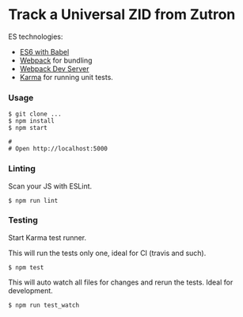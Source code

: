 # Track a Universal ZID from Zutron

ES technologies:
* [ES6 with Babel](http://babeljs.io)
* [Webpack](http://webpack.github.io) for bundling
* [Webpack Dev Server](http://webpack.github.io/docs/webpack-dev-server.html)
* [Karma](http://karma-runner.github.io/0.13/index.html) for running unit tests.


### Usage

```
$ git clone ...
$ npm install
$ npm start

#
# Open http://localhost:5000
```


### Linting

Scan your JS with ESLint.

```
$ npm run lint
```


### Testing

Start Karma test runner.

This will run the tests only one, ideal for CI (travis and such).

```
$ npm test
```

This will auto watch all files for changes and rerun the tests. Ideal for development.
```
$ npm run test_watch
```
